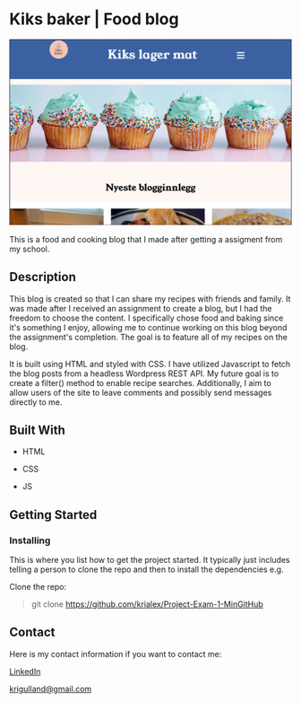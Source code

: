 # Kiks baker | Food blog

![Screenshot of the home page of the site](/img/ScreenshotHomePage.png "The home page")

This is a food and cooking blog that I made after getting a assigment from my school.

## Description

This blog is created so that I can share my recipes with friends and family. It was made after I received an assignment to create a blog, but I had the freedom to choose the content. I specifically chose food and baking since it's something I enjoy, allowing me to continue working on this blog beyond the assignment's completion. The goal is to feature all of my recipes on the blog.

It is built using HTML and styled with CSS. I have utilized Javascript to fetch the blog posts from a headless Wordpress REST API. My future goal is to create a filter() method to enable recipe searches. Additionally, I aim to allow users of the site to leave comments and possibly send messages directly to me.

## Built With

- HTML

- CSS

- JS

## Getting Started

### Installing

This is where you list how to get the project started. It typically just includes telling a person to clone the repo and then to install the dependencies e.g.

Clone the repo:

> git clone https://github.com/krialex/Project-Exam-1-MinGitHub

## Contact

Here is my contact information if you want to contact me:

[LinkedIn](https://www.linkedin.com/feed/?trk=guest_homepage-basic_nav-header-signin "KristineAlexandersen profile")

<krigulland@gmail.com>
